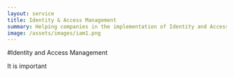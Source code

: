 ```yaml
---
layout: service
title: Identity & Access Management
summary: Helping companies in the implementation of Identity and Access Solution with the help of open-source solutions
image: /assets/images/iam1.png
---
```

#Identity and Access Management

It is important
